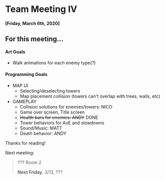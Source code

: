 # Team Meeting IV
#### [Friday, March 6th, 2020]

## For this meeting...

#### Art Goals
- Walk animations for each enemy type(?)

#### Programming Goals

- MAP UI
  - Selecting/deselecting towers
  - Map placement collision (towers can't overlap with trees, walls, etc)
- GAMEPLAY
  - Collision solutions for enemies/towers: NICO
  - Game over screen, Title screen
  - ~~Health bars for enemies: ANDY~~ DONE
  - Tower behaviors for AoE and slowdowns
  - Sound/Music: MATT
  - Death behavior: ANDY

Thanks for reading!

Next meeting:
> ??? Room 2
>
> **Next Friday**, 3/13, ???
